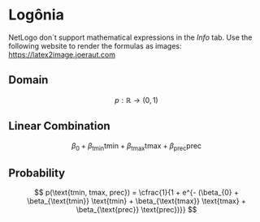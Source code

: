 # Logônia

NetLogo don´t support mathematical expressions in the *Info* tab. Use the following website to render the formulas as images: https://latex2image.joeraut.com

## Domain

$$
p : \mathbb{R} \rightarrow (0, 1)
$$

## Linear Combination

$$
\beta_{0} + \beta_{\text{tmin}} \text{tmin} + \beta_{\text{tmax}} \text{tmax} + \beta_{\text{prec}} \text{prec}
$$

## Probability

$$
p(\text{tmin, tmax, prec}) = \cfrac{1}{1 + e^{- (\beta_{0} + \beta_{\text{tmin}} \text{tmin} + \beta_{\text{tmax}} \text{tmax} + \beta_{\text{prec}} \text{prec})}}
$$
